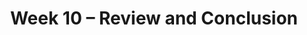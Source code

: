 ---
    title: Week 10 – Review and Conclusion
    weekNumber: 10
    days:
      - date: 2023-6-5
        events:
          "**EXAM**{: .label .label-exam } Midterm 2 (during lecture) [🪑](resources/exams/seating_midterm2.pdf)":
      - date: 2023-6-7
        events:
          "**LEC 26**{: .label .label-lecture } [Review Solutions to Midterm 2](resources/lecture/lec26.pdf)":
          "**DISC**{: .label .label-disc } [Extra Practice for Final Part 1](resources/exams/extra_practice_part1.pdf)":
      - date: 2023-6-9
        events:
          "**LEC 27**{: .label .label-lecture } Review Solutions to Extra Pracice for Final Part 1":
      - date: 2023-6-10
        events:
          "**EXAM**{: .label .label-exam } Final Exam in Center 115 (Part 1 at 9am, Part 2 at 10am)":
          "**SURV**{: .label .label-survey } End of Quarter Survey + CAPEs":

---